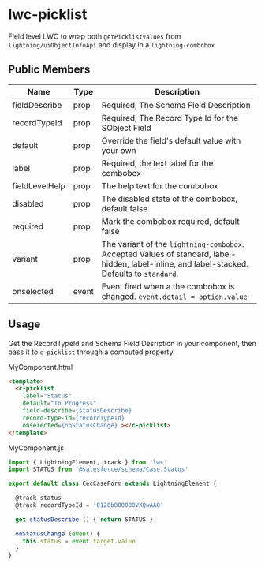# lwc-picklist

Field level LWC to wrap both `getPicklistValues` from `lightning/uiObjectInfoApi` and display in a `lightning-combobox`

## Public Members

| Name | Type | Description |
|---|---|---|
| fieldDescribe | prop | Required, The Schema Field Description |
| recordTypeId | prop | Required, The Record Type Id for the SObject Field |
| default | prop | Override the field's default value with your own |
| label | prop | Required, the text label for the combobox |
| fieldLevelHelp | prop | The help text for the combobox |
| disabled | prop | The disabled state of the combobox, default false |
| required | prop | Mark the combobox required, default false |
| variant | prop | The variant of the `lightning-combobox`. Accepted Values of standard, label-hidden, label-inline, and label-stacked. Defaults to `standard`. |
| onselected | event | Event fired when a the combobox is changed. `event.detail = option.value` |


## Usage

Get the RecordTypeId and Schema Field Desription in your component, then pass it to `c-picklist` through a computed property.

MyComponent.html
```html
<template>
  <c-picklist
    label="Status"
    default="In Progress"
    field-describe={statusDescribe}
    record-type-id={recordTypeId}
    onselected={onStatusChange} ></c-picklist>
</template>
```

MyComponent.js
```javascript
import { LightningElement, track } from 'lwc'
import STATUS from '@salesforce/schema/Case.Status'

export default class CecCaseForm extends LightningElement {

  @track status
  @track recordTypeId = '0120b000000VXQwAAO'

  get statusDescribe () { return STATUS }

  onStatusChange (event) {
    this.status = event.target.value
  }
}
```